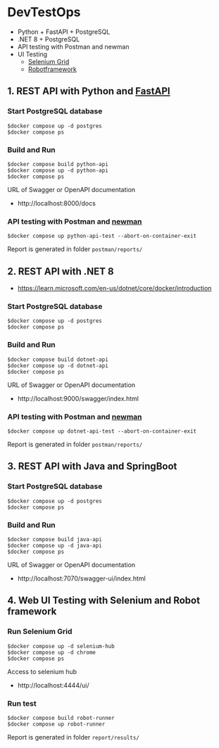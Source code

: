 # DevTestOps
* Python + FastAPI + PostgreSQL
* .NET 8 + PostgreSQL
* API testing with Postman and newman
* UI Testing
    * [Selenium Grid](https://github.com/SeleniumHQ/docker-selenium)
    * [Robotframework](https://robotframework.org/)

## 1. REST API with Python and [FastAPI](https://fastapi.tiangolo.com/)

### Start PostgreSQL database
```
$docker compose up -d postgres
$docker compose ps
```

### Build and Run
```
$docker compose build python-api
$docker compose up -d python-api
$docker compose ps
```

URL of Swagger or OpenAPI documentation
* http://localhost:8000/docs

### API testing with Postman and [newman](https://www.npmjs.com/package/newman)
```
$docker compose up python-api-test --abort-on-container-exit
```
Report is generated in folder `postman/reports/`

## 2. REST API with .NET 8
* https://learn.microsoft.com/en-us/dotnet/core/docker/introduction

### Start PostgreSQL database
```
$docker compose up -d postgres
$docker compose ps
```

### Build and Run
```
$docker compose build dotnet-api
$docker compose up -d dotnet-api
$docker compose ps
```

URL of Swagger or OpenAPI documentation
* http://localhost:9000/swagger/index.html

### API testing with Postman and [newman](https://www.npmjs.com/package/newman)
```
$docker compose up dotnet-api-test --abort-on-container-exit
```
Report is generated in folder `postman/reports/`

## 3. REST API with Java and SpringBoot

### Start PostgreSQL database
```
$docker compose up -d postgres
$docker compose ps
```

### Build and Run
```
$docker compose build java-api
$docker compose up -d java-api
$docker compose ps
```

URL of Swagger or OpenAPI documentation
* http://localhost:7070/swagger-ui/index.html

## 4. Web UI Testing with Selenium and Robot framework

### Run Selenium Grid
```
$docker compose up -d selenium-hub
$docker compose up -d chrome
$docker compose ps
```

Access to selenium hub
* http://localhost:4444/ui/

### Run test
```
$docker compose build robot-runner
$docker compose up robot-runner
```

Report is generated in folder `report/results/`